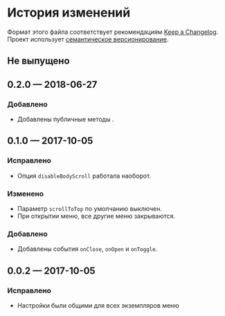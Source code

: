 # История изменений

Формат этого файла соответствует рекомендациям
[Keep a Changelog](http://keepachangelog.com/en/1.0.0/). Проект использует
[семантическое версионирование](http://semver.org/spec/v2.0.0.html).

## Не выпущено


## 0.2.0 — 2018-06-27

### Добавлено

- Добавлены публичные методы
.

## 0.1.0 — 2017-10-05

### Исправлено

- Опция `disableBodyScroll` работала наоборот.

### Изменено

- Параметр `scrollToTop` по умолчанию выключен.
- При открытии меню, все другие меню закрываются.

### Добавлено

- Добавлены события `onClose`, `onOpen` и `onToggle`.


## 0.0.2 — 2017-10-05

### Исправлено

- Настройки были общими для всех экземпляров меню
